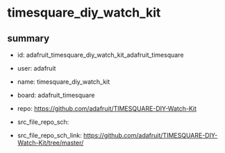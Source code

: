 # timesquare_diy_watch_kit
 
## summary 
* id: adafruit_timesquare_diy_watch_kit_adafruit_timesquare
* user: adafruit
* name: timesquare_diy_watch_kit
* board: adafruit_timesquare
* repo: https://github.com/adafruit/TIMESQUARE-DIY-Watch-Kit



* src_file_repo_sch: 
* src_file_repo_sch_link: https://github.com/adafruit/TIMESQUARE-DIY-Watch-Kit/tree/master/




